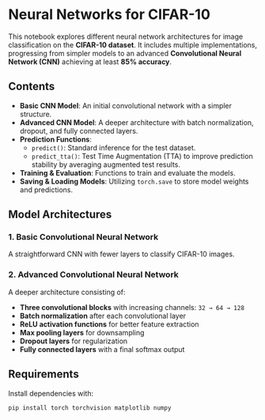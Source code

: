 # Neural Networks for CIFAR-10

This notebook explores different neural network architectures for image classification on the **CIFAR-10 dataset**. It includes multiple implementations, progressing from simpler models to an advanced **Convolutional Neural Network (CNN)** achieving at least **85% accuracy**.

## Contents

- **Basic CNN Model**: An initial convolutional network with a simpler structure.
- **Advanced CNN Model**: A deeper architecture with batch normalization, dropout, and fully connected layers.
- **Prediction Functions**:
  - `predict()`: Standard inference for the test dataset.
  - `predict_tta()`: Test Time Augmentation (TTA) to improve prediction stability by averaging augmented test results.
- **Training & Evaluation**: Functions to train and evaluate the models.
- **Saving & Loading Models**: Utilizing `torch.save` to store model weights and predictions.

## Model Architectures

### 1. Basic Convolutional Neural Network
A straightforward CNN with fewer layers to classify CIFAR-10 images.

### 2. Advanced Convolutional Neural Network
A deeper architecture consisting of:
- **Three convolutional blocks** with increasing channels: `32 → 64 → 128`
- **Batch normalization** after each convolutional layer
- **ReLU activation functions** for better feature extraction
- **Max pooling layers** for downsampling
- **Dropout layers** for regularization
- **Fully connected layers** with a final softmax output

## Requirements

Install dependencies with:

```bash
pip install torch torchvision matplotlib numpy
